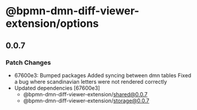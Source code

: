 # @bpmn-dmn-diff-viewer-extension/options

## 0.0.7

### Patch Changes

- 67600e3: Bumped packages
  Added syncing between dmn tables
  Fixed a bug where scandinavian letters were not rendered correctly
- Updated dependencies [67600e3]
  - @bpmn-dmn-diff-viewer-extension/shared@0.0.7
  - @bpmn-dmn-diff-viewer-extension/storage@0.0.7
